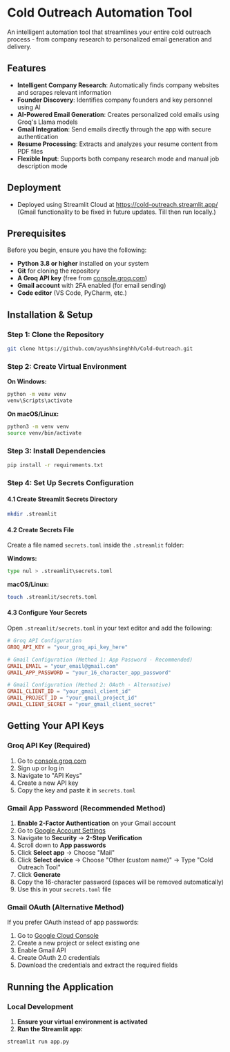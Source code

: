 #  Cold Outreach Automation Tool

An intelligent automation tool that streamlines your entire cold outreach process - from company research to personalized email generation and delivery.


##  Features

- **Intelligent Company Research**: Automatically finds company websites and scrapes relevant information
- **Founder Discovery**: Identifies company founders and key personnel using AI
- **AI-Powered Email Generation**: Creates personalized cold emails using Groq's Llama models
- **Gmail Integration**: Send emails directly through the app with secure authentication
- **Resume Processing**: Extracts and analyzes your resume content from PDF files
- **Flexible Input**: Supports both company research mode and manual job description mode

## Deployment
- Deployed using Streamlit Cloud at https://cold-outreach.streamlit.app/ (Gmail functionality to be fixed in future updates. Till then run locally.)

##  Prerequisites

Before you begin, ensure you have the following:

- **Python 3.8 or higher** installed on your system
- **Git** for cloning the repository
- **A Groq API key** (free from [console.groq.com](https://console.groq.com))
- **Gmail account** with 2FA enabled (for email sending)
- **Code editor** (VS Code, PyCharm, etc.)

##  Installation & Setup

### Step 1: Clone the Repository

```bash
git clone https://github.com/ayushhsinghhh/Cold-Outreach.git
```

### Step 2: Create Virtual Environment

**On Windows:**
```bash
python -m venv venv
venv\Scripts\activate
```

**On macOS/Linux:**
```bash
python3 -m venv venv
source venv/bin/activate
```

### Step 3: Install Dependencies

```bash
pip install -r requirements.txt
```

### Step 4: Set Up Secrets Configuration

#### 4.1 Create Streamlit Secrets Directory

```bash
mkdir .streamlit
```

#### 4.2 Create Secrets File

Create a file named `secrets.toml` inside the `.streamlit` folder:

**Windows:**
```bash
type nul > .streamlit\secrets.toml
```

**macOS/Linux:**
```bash
touch .streamlit/secrets.toml
```

#### 4.3 Configure Your Secrets

Open `.streamlit/secrets.toml` in your text editor and add the following:

```toml
# Groq API Configuration
GROQ_API_KEY = "your_groq_api_key_here"

# Gmail Configuration (Method 1: App Password - Recommended)
GMAIL_EMAIL = "your_email@gmail.com"
GMAIL_APP_PASSWORD = "your_16_character_app_password"

# Gmail Configuration (Method 2: OAuth - Alternative)
GMAIL_CLIENT_ID = "your_gmail_client_id"
GMAIL_PROJECT_ID = "your_gmail_project_id"
GMAIL_CLIENT_SECRET = "your_gmail_client_secret"
```

##  Getting Your API Keys

### Groq API Key (Required)

1. Go to [console.groq.com](https://console.groq.com)
2. Sign up or log in
3. Navigate to "API Keys"
4. Create a new API key
5. Copy the key and paste it in `secrets.toml`

### Gmail App Password (Recommended Method)

1. **Enable 2-Factor Authentication** on your Gmail account
2. Go to [Google Account Settings](https://myaccount.google.com/)
3. Navigate to **Security** → **2-Step Verification**
4. Scroll down to **App passwords**
5. Click **Select app** → Choose "Mail"
6. Click **Select device** → Choose "Other (custom name)" → Type "Cold Outreach Tool"
7. Click **Generate**
8. Copy the 16-character password (spaces will be removed automatically)
9. Use this in your `secrets.toml` file

### Gmail OAuth (Alternative Method)

If you prefer OAuth instead of app passwords:

1. Go to [Google Cloud Console](https://console.cloud.google.com/)
2. Create a new project or select existing one
3. Enable Gmail API
4. Create OAuth 2.0 credentials
5. Download the credentials and extract the required fields

##  Running the Application

### Local Development

1. **Ensure your virtual environment is activated**
2. **Run the Streamlit app:**

```bash
streamlit run app.py
```


